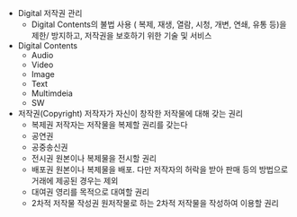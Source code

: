 - Digital 저작권 관리
	- Digital Contents의 불법 사용 ( 복제, 재생, 열람, 시청, 개변, 연쇄, 유통 등)을 제한/ 방지하고, 저작권을 보호하기 위한 기술 및 서비스
- Digital Contents
	- Audio
	- Video
	- Image
	- Text
	- Multimdeia
	- SW
- 저작권(Copyright)
  저작자가 자신이 창작한 저작물에 대해 갖는 권리
	- 복제권 
	  저작자는 저작물을 복제할 권리를 갖는다
	- 공연권
	- 공중송신권
	- 전시권
	  원본이나 복제물을 전시할 권리
	- 배포권
	  원본이나 복제물을 배포.
	  다만 저작자의 허락을 받아 판매 등의 방법으로 거래에 제공된 경우는 제외
	- 대여권
	  영리를 목적으로 대여할 권리
	- 2차적 저작물 작성권 
	  원저작물로 하는 2차적 저작물을 작성하여 이용할 권리